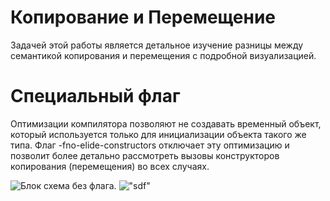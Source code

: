 # Копирование и Перемещение
Задачей этой работы является детальное изучение разницы между семантикой копирования и перемещения с подробной визуализацией.
# Специальный флаг
Оптимизации компилятора позволяют не создавать временный объект, который используется только для инициализации объекта такого же типа. 
Флаг -fno-elide-constructors отключает эту оптимизацию и позволит более детально рассмотреть вызовы конструкторов копирования (перемещения) во всех случаях.

 ![](https://github.com/levasemin/demo_int/blob/master/images/graph_no_flag.png "Блок схема без флага.")
 !["sdf"](https://github.com/levasemin/demo_int/blob/master/images/graph_flag.png "Блок схема с флагом.")
